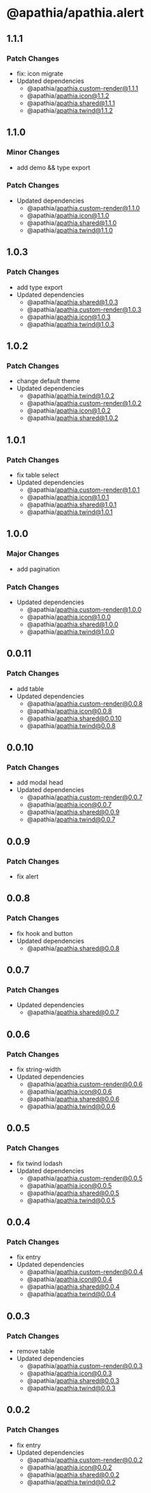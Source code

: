 # @apathia/apathia.alert

## 1.1.1

### Patch Changes

- fix: icon migrate
- Updated dependencies
  - @apathia/apathia.custom-render@1.1.1
  - @apathia/apathia.icon@1.1.2
  - @apathia/apathia.shared@1.1.1
  - @apathia/apathia.twind@1.1.2

## 1.1.0

### Minor Changes

- add demo && type export

### Patch Changes

- Updated dependencies
  - @apathia/apathia.custom-render@1.1.0
  - @apathia/apathia.icon@1.1.0
  - @apathia/apathia.shared@1.1.0
  - @apathia/apathia.twind@1.1.0

## 1.0.3

### Patch Changes

- add type export
- Updated dependencies
  - @apathia/apathia.shared@1.0.3
  - @apathia/apathia.custom-render@1.0.3
  - @apathia/apathia.icon@1.0.3
  - @apathia/apathia.twind@1.0.3

## 1.0.2

### Patch Changes

- change default theme
- Updated dependencies
  - @apathia/apathia.twind@1.0.2
  - @apathia/apathia.custom-render@1.0.2
  - @apathia/apathia.icon@1.0.2
  - @apathia/apathia.shared@1.0.2

## 1.0.1

### Patch Changes

- fix table select
- Updated dependencies
  - @apathia/apathia.custom-render@1.0.1
  - @apathia/apathia.icon@1.0.1
  - @apathia/apathia.shared@1.0.1
  - @apathia/apathia.twind@1.0.1

## 1.0.0

### Major Changes

- add pagination

### Patch Changes

- Updated dependencies
  - @apathia/apathia.custom-render@1.0.0
  - @apathia/apathia.icon@1.0.0
  - @apathia/apathia.shared@1.0.0
  - @apathia/apathia.twind@1.0.0

## 0.0.11

### Patch Changes

- add table
- Updated dependencies
  - @apathia/apathia.custom-render@0.0.8
  - @apathia/apathia.icon@0.0.8
  - @apathia/apathia.shared@0.0.10
  - @apathia/apathia.twind@0.0.8

## 0.0.10

### Patch Changes

- add modal head
- Updated dependencies
  - @apathia/apathia.custom-render@0.0.7
  - @apathia/apathia.icon@0.0.7
  - @apathia/apathia.shared@0.0.9
  - @apathia/apathia.twind@0.0.7

## 0.0.9

### Patch Changes

- fix alert

## 0.0.8

### Patch Changes

- fix hook and button
- Updated dependencies
  - @apathia/apathia.shared@0.0.8

## 0.0.7

### Patch Changes

- Updated dependencies
  - @apathia/apathia.shared@0.0.7

## 0.0.6

### Patch Changes

- fix string-width
- Updated dependencies
  - @apathia/apathia.custom-render@0.0.6
  - @apathia/apathia.icon@0.0.6
  - @apathia/apathia.shared@0.0.6
  - @apathia/apathia.twind@0.0.6

## 0.0.5

### Patch Changes

- fix twind lodash
- Updated dependencies
  - @apathia/apathia.custom-render@0.0.5
  - @apathia/apathia.icon@0.0.5
  - @apathia/apathia.shared@0.0.5
  - @apathia/apathia.twind@0.0.5

## 0.0.4

### Patch Changes

- fix entry
- Updated dependencies
  - @apathia/apathia.custom-render@0.0.4
  - @apathia/apathia.icon@0.0.4
  - @apathia/apathia.shared@0.0.4
  - @apathia/apathia.twind@0.0.4

## 0.0.3

### Patch Changes

- remove table
- Updated dependencies
  - @apathia/apathia.custom-render@0.0.3
  - @apathia/apathia.icon@0.0.3
  - @apathia/apathia.shared@0.0.3
  - @apathia/apathia.twind@0.0.3

## 0.0.2

### Patch Changes

- fix entry
- Updated dependencies
  - @apathia/apathia.custom-render@0.0.2
  - @apathia/apathia.icon@0.0.2
  - @apathia/apathia.shared@0.0.2
  - @apathia/apathia.twind@0.0.2
